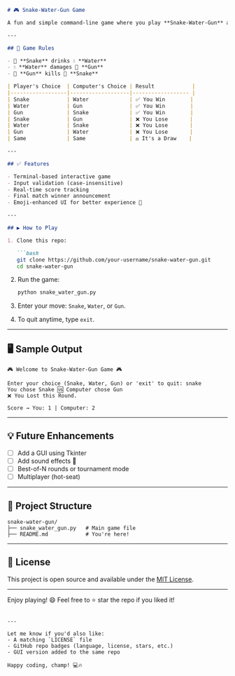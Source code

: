 ```markdown
# 🎮 Snake-Water-Gun Game 

A fun and simple command-line game where you play **Snake-Water-Gun** against the computer. It's a twist on the classic **Rock-Paper-Scissors**, written entirely in Python.

---

## 🧠 Game Rules

- 🐍 **Snake** drinks 💧 **Water**
- 💧 **Water** damages 🔫 **Gun**
- 🔫 **Gun** kills 🐍 **Snake**

| Player's Choice  | Computer's Choice | Result            |
|------------------|-------------------|------------------ |
| Snake            | Water             | ✅ You Win        |
| Water            | Gun               | ✅ You Win        |
| Gun              | Snake             | ✅ You Win        |
| Snake            | Gun               | ❌ You Lose       |
| Water            | Snake             | ❌ You Lose       |
| Gun              | Water             | ❌ You Lose       |
| Same             | Same              | ⚖️ It's a Draw    |

---

## ✅ Features

- Terminal-based interactive game
- Input validation (case-insensitive)
- Real-time score tracking
- Final match winner announcement
- Emoji-enhanced UI for better experience 🎉

---

## ▶️ How to Play

1. Clone this repo:

   ```bash
   git clone https://github.com/your-username/snake-water-gun.git
   cd snake-water-gun
   ```

2. Run the game:

   ```bash
   python snake_water_gun.py
   ```

3. Enter your move: `Snake`, `Water`, or `Gun`.

4. To quit anytime, type `exit`.

---

## 🖥️ Sample Output

```
🎮 Welcome to Snake-Water-Gun Game 🎮

Enter your choice (Snake, Water, Gun) or 'exit' to quit: snake
You chose Snake 🆚 Computer chose Gun
❌ You Lost this Round.

Score → You: 1 | Computer: 2
```

---

## 💡 Future Enhancements

- [ ] Add a GUI using Tkinter
- [ ] Add sound effects 🎵
- [ ] Best-of-N rounds or tournament mode
- [ ] Multiplayer (hot-seat)

---

## 📁 Project Structure

```
snake-water-gun/
├── snake_water_gun.py   # Main game file
├── README.md            # You're here!
```

---

## 📜 License

This project is open source and available under the [MIT License](LICENSE).

---

Enjoy playing! 😄 Feel free to ⭐ star the repo if you liked it!
```

---

Let me know if you'd also like:
- A matching `LICENSE` file
- GitHub repo badges (language, license, stars, etc.)
- GUI version added to the same repo

Happy coding, champ! 💻🔥
